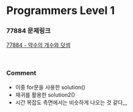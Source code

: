# Programmers Level 1

### 77884 문제링크

[77884 - 약수의 개수와 덧셈](https://school.programmers.co.kr/learn/courses/30/lessons/77884)

<br>

### Comment

-   이중 for문을 사용한 solution()
-   재귀를 활용한 solution2()
-   시간 복잡도 측면에서는 비슷하게 나오는 것 같다,,,
